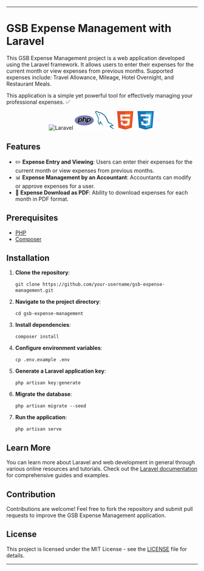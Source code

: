 
---

# GSB Expense Management with Laravel

This GSB Expense Management project is a web application developed using the Laravel framework. It allows users to enter their expenses for the current month or view expenses from previous months. Supported expenses include: Travel Allowance, Mileage, Hotel Overnight, and Restaurant Meals.

This application is a simple yet powerful tool for effectively managing your professional expenses. ✅

<p align="center">
  <img alt="Laravel" src="https://upload.wikimedia.org/wikipedia/commons/9/9a/Laravel.svg" width="50" height="50"/>
  <img alt="PHP" src="https://raw.githubusercontent.com/devicons/devicon/master/icons/php/php-original.svg" width="50" height="50"/>
  <img alt="MySQL" src="https://raw.githubusercontent.com/devicons/devicon/master/icons/mysql/mysql-original.svg" width="50" height="50"/>
  <img alt="HTML" src="https://raw.githubusercontent.com/devicons/devicon/master/icons/html5/html5-original.svg" width="50" height="50"/>
  <img alt="CSS" src="https://raw.githubusercontent.com/devicons/devicon/master/icons/css3/css3-original.svg" width="50" height="50"/>
</p>

## Features

- ✏️ **Expense Entry and Viewing**: Users can enter their expenses for the current month or view expenses from previous months.
- 📊 **Expense Management by an Accountant**: Accountants can modify or approve expenses for a user.
- 📄 **Expense Download as PDF**: Ability to download expenses for each month in PDF format.

## Prerequisites

- [PHP](https://www.php.net/)
- [Composer](https://getcomposer.org/)

## Installation

1. **Clone the repository**:
   ```
   git clone https://github.com/your-username/gsb-expense-management.git
   ```
2. **Navigate to the project directory**:
   ```
   cd gsb-expense-management
   ```
3. **Install dependencies**:
   ```
   composer install
   ```
4. **Configure environment variables**:
   ```
   cp .env.example .env
   ```
5. **Generate a Laravel application key**:
   ```
   php artisan key:generate
   ```
6. **Migrate the database**:
   ```
   php artisan migrate --seed
   ```
7. **Run the application**:
   ```
   php artisan serve
   ```

## Learn More

You can learn more about Laravel and web development in general through various online resources and tutorials. Check out the [Laravel documentation](https://laravel.com/docs) for comprehensive guides and examples.

## Contribution

Contributions are welcome! Feel free to fork the repository and submit pull requests to improve the GSB Expense Management application.

## License

This project is licensed under the MIT License - see the [LICENSE](LICENSE) file for details.

---
